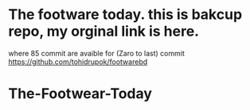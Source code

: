 # The footware today. this is bakcup repo, my orginal link is  here.
where 85 commit are avaible for (Zaro to last) commit 
https://github.com/tohidrupok/footwarebd
# The-Footwear-Today

